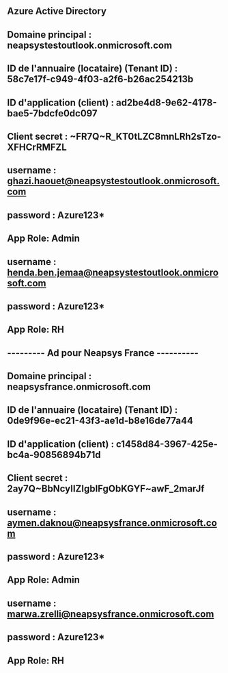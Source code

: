 Azure Active Directory
-----------------------

Domaine principal			 			  : neapsystestoutlook.onmicrosoft.com
-----------------------
ID de l'annuaire (locataire) (Tenant ID)  : 58c7e17f-c949-4f03-a2f6-b26ac254213b
-----------------------

ID d'application (client) 	 			  : ad2be4d8-9e62-4178-bae5-7bdcfe0dc097
-----------------------
Client secret 							  : ~FR7Q~R_KT0tLZC8mnLRh2sTzo-XFHCrRMFZL
-----------------------

username : ghazi.haouet@neapsystestoutlook.onmicrosoft.com
-----------------------
password : Azure123*
-----------------------
App Role: Admin
-----------------------

username : henda.ben.jemaa@neapsystestoutlook.onmicrosoft.com
-----------------------
password : Azure123*
-----------------------
App Role: RH
-----------------------

--------- Ad pour Neapsys France ----------
-----------------------
Domaine principal			 			  : neapsysfrance.onmicrosoft.com
-----------------------
ID de l'annuaire (locataire) (Tenant ID)  : 0de9f96e-ec21-43f3-ae1d-b8e16de77a44
-----------------------

ID d'application (client) 	 			  : c1458d84-3967-425e-bc4a-90856894b71d
-----------------------
Client secret 							  : 2ay7Q~BbNcyIIZIgbIFgObKGYF~awF_2marJf
-----------------------

username : aymen.daknou@neapsysfrance.onmicrosoft.com
-----------------------
password : Azure123*
-----------------------
App Role: Admin
-----------------------

username : marwa.zrelli@neapsysfrance.onmicrosoft.com
-----------------------
password : Azure123*
-----------------------
App Role: RH
-----------------------
